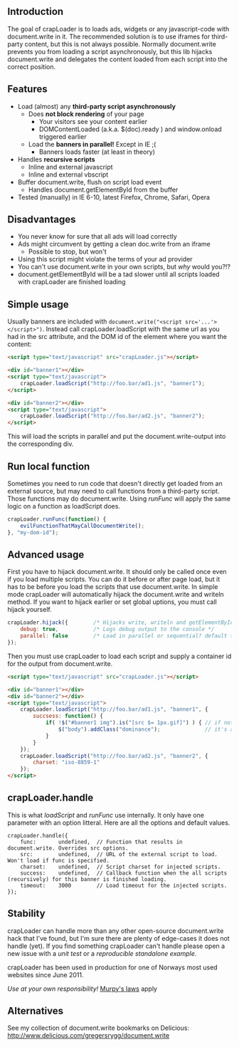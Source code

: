 Introduction
------------
The goal of crapLoader is to loads ads, widgets or any javascript-code with
document.write in it. The recommended solution is to use iframes for
third-party content, but this is not always possible. Normally document.write
prevents you from loading a script asynchronously, but this lib hijacks
document.write and delegates the content loaded from each script into the
correct position.


Features
--------
* Load (almost) any **third-party script asynchronously**
    * Does **not block rendering** of your page
        * Your visitors see your content earlier
        * DOMContentLoaded (a.k.a. $(doc).ready ) and window.onload triggered earlier
    * Load the **banners in parallel!** Except in IE ;(
        * Banners loads faster (at least in theory)
* Handles **recursive scripts**
    * Inline and external javascript
    * Inline and external vbscript
* Buffer document.write, flush on script load event
    * Handles document.getElementById from the buffer
* Tested (manually) in IE 6-10, latest Firefox, Chrome, Safari, Opera


Disadvantages
-------------
* You never know for sure that all ads will load correctly
* Ads might circumvent by getting a clean doc.write from an iframe
    * Possible to stop, but won't
* Using this script might violate the terms of your ad provider
* You can't use document.write in your own scripts, but *why* would you?!?
* document.getElementById will be a tad slower until all scripts loaded with crapLoader are finished loading


Simple usage
------------
Usually banners are included with `document.write("<script src='...'></script>")`. Instead call crapLoader.loadScript with the same url as you had in the src attribute, and the DOM id of the element where you want the content:

```html
<script type="text/javascript" src="crapLoader.js"></script>

<div id="banner1"></div>
<script type="text/javascript">
    crapLoader.loadScript("http://foo.bar/ad1.js", "banner1");
</script>

<div id="banner2"></div>
<script type="text/javascript">
    crapLoader.loadScript("http://foo.bar/ad2.js", "banner2");
</script>
```

This will load the scripts in parallel and put the document.write-output into the corresponding div.


Run local function
---------------
Sometimes you need to run code that doesn't directly get loaded from an external source, but may need to call functions from a third-party script. Those functions may do document.write. Using *runFunc* will apply the same logic on a function as loadScript does.

```javascript
crapLoader.runFunc(function() {
    evilFunctionThatMayCallDocumentWrite();
}, "my-dom-id");
```


Advanced usage
--------------
First you have to hijack document.write. It should only be called once even if you load multiple scripts. You can do it before or after page load, but it has to be before you load the scripts that use document.write. In simple mode crapLoader will automatically hijack the document.write and writeln method. If you want to hijack earlier or set global uptions, you must call hijack yourself.

```javascript
crapLoader.hijack({        /* Hijacks write, writeln and getElementById */
    debug: true,           /* Logs debug output to the console */
    parallel: false        /* Load in parallel or sequential? default true */
});
```

Then you must use crapLoader to load each script and supply a container id for the output from document.write.


```html
<script type="text/javascript" src="crapLoader.js"></script>

<div id="banner1"></div>
<div id="banner2"></div>
<script type="text/javascript">
    crapLoader.loadScript("http://foo.bar/ad1.js", "banner1", {
        succsess: function() {
            if( !$("#banner1 img").is("[src $= 1px.gif]") ) { // if not an empty gif
                $("body").addClass("dominance");              // it's a dominance ad!
            }
        }
    });
    crapLoader.loadScript("http://foo.bar/ad2.js", "banner2", {
        charset: "iso-8859-1"
    });
</script>
```

crapLoader.handle
-----------------
This is what *loadScript* and *runFunc* use internally. It only have one parameter with an option litteral. Here are all the options and default values.

```
crapLoader.handle({
    func:       undefined,  // Function that results in document.write. Overrides src options.
    src:        undefined,  // URL of the external script to load. Won't load if func is specified.
    charset:    undefined,  // Script charset for injected scripts.
    success:    undefined,  // Callback function when the all scripts (recursively) for this banner is finished loading.
    timeout:    3000        // Load timeout for the injected scripts.
});
```


Stability
---------
crapLoader can handle more than any other open-source document.write hack that
I've found, but I'm sure there are plenty of edge-cases it does not handle
(yet). If you find something crapLoader can't handle please open a new issue
with a *unit test* or a *reproducible standalone example*.

crapLoader has been used in production for one of Norways most used websites
since June 2011.

*Use at your own responsibility!*
[Murpy's laws](http://www.murphys-laws.com/murphy/murphy-laws.html) apply


Alternatives
------------
See my collection of document.write bookmarks on Delicious:
http://www.delicious.com/gregersrygg/document.write